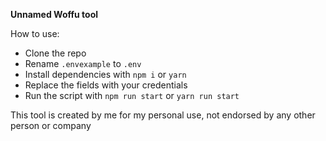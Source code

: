 **Unnamed Woffu tool**

How to use:
* Clone the repo
* Rename `.envexample` to `.env`
* Install dependencies with `npm i` or `yarn`
* Replace the fields with your credentials
* Run the script with `npm run start` or `yarn run start`

This tool is created by me for my personal use, not endorsed by any other person or company
